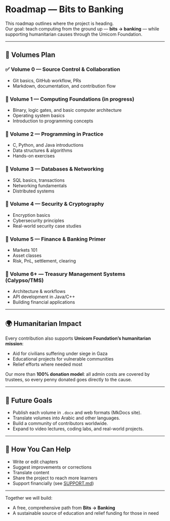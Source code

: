 # Roadmap — Bits to Banking

This roadmap outlines where the project is heading.  
Our goal: teach computing from the ground up — **bits → banking** — while supporting humanitarian causes through the Umicom Foundation.

---

## 📖 Volumes Plan

### ✅ Volume 0 — Source Control & Collaboration
- Git basics, GitHub workflow, PRs
- Markdown, documentation, and contribution flow

### 🚧 Volume 1 — Computing Foundations (in progress)
- Binary, logic gates, and basic computer architecture
- Operating system basics
- Introduction to programming concepts

### 📅 Volume 2 — Programming in Practice
- C, Python, and Java introductions
- Data structures & algorithms
- Hands-on exercises

### 📅 Volume 3 — Databases & Networking
- SQL basics, transactions
- Networking fundamentals
- Distributed systems

### 📅 Volume 4 — Security & Cryptography
- Encryption basics
- Cybersecurity principles
- Real-world security case studies

### 📅 Volume 5 — Finance & Banking Primer
- Markets 101
- Asset classes
- Risk, PnL, settlement, clearing

### 📅 Volume 6+ — Treasury Management Systems (Calypso/TMS)
- Architecture & workflows
- API development in Java/C++
- Building financial applications

---

## 🌍 Humanitarian Impact

Every contribution also supports **Umicom Foundation’s humanitarian mission**:  
- Aid for civilians suffering under siege in Gaza  
- Educational projects for vulnerable communities  
- Relief efforts where needed most  

Our more than **100% donation model**: all admin costs are covered by trustees, so every penny donated goes directly to the cause.

---

## 🚀 Future Goals

- Publish each volume in `.docx` and web formats (MkDocs site).  
- Translate volumes into Arabic and other languages.  
- Build a community of contributors worldwide.  
- Expand to video lectures, coding labs, and real-world projects.  

---

## 🤝 How You Can Help

- Write or edit chapters  
- Suggest improvements or corrections  
- Translate content  
- Share the project to reach more learners  
- Support financially (see [SUPPORT.md](SUPPORT.md))  

---

Together we will build:  
- A free, comprehensive path from **Bits → Banking**  
- A sustainable source of education and relief funding for those in need
